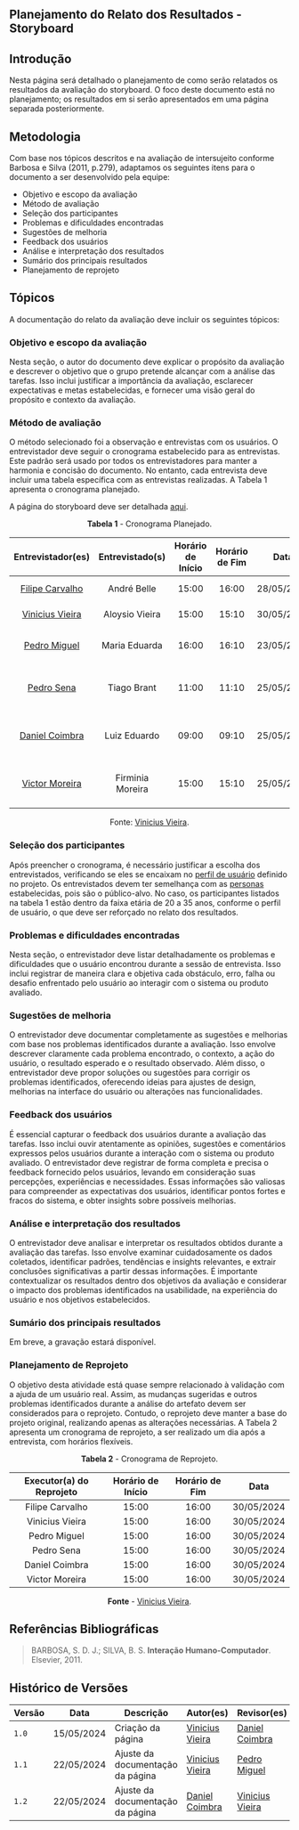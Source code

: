 ## Planejamento do Relato dos Resultados - Storyboard

## Introdução

Nesta página será detalhado o planejamento de como serão relatados os resultados da avaliação do storyboard. O foco deste documento está no planejamento; os resultados em si serão apresentados em uma página separada posteriormente.

## Metodologia

Com base nos tópicos descritos e na avaliação de intersujeito conforme Barbosa e Silva (2011, p.279), adaptamos os seguintes itens para o documento a ser desenvolvido pela equipe:

* Objetivo e escopo da avaliação
* Método de avaliação
* Seleção dos participantes
* Problemas e dificuldades encontradas
* Sugestões de melhoria
* Feedback dos usuários
* Análise e interpretação dos resultados
* Sumário dos principais resultados
* Planejamento de reprojeto

## Tópicos

A documentação do relato da avaliação deve incluir os seguintes tópicos:

### Objetivo e escopo da avaliação

Nesta seção, o autor do documento deve explicar o propósito da avaliação e descrever o objetivo que o grupo pretende alcançar com a análise das tarefas. Isso inclui justificar a importância da avaliação, esclarecer expectativas e metas estabelecidas, e fornecer uma visão geral do propósito e contexto da avaliação.

### Método de avaliação

O método selecionado foi a observação e entrevistas com os usuários. O entrevistador deve seguir o cronograma estabelecido para as entrevistas. Este padrão será usado por todos os entrevistadores para manter a harmonia e concisão do documento. No entanto, cada entrevista deve incluir uma tabela específica com as entrevistas realizadas. A Tabela 1 apresenta o cronograma planejado.

A página do storyboard deve ser detalhada [aqui](../storyboard-dad//storyboard.md).

<center>

**Tabela 1** - Cronograma Planejado.

|                   Entrevistador(es)                    | Entrevistado(s) | Horário de Início | Horário de Fim |    Data    |              Storyboard associado              |
| :----------------------------------------------------: | :-------------: | :---------------: | :------------: | :--------: | :--------------------------------------------: |
|    [Filipe Carvalho](https://github.com/filipe-002)    |   André Belle   |       15:00       |     16:00      | 28/05/2024 |               Emissão de CRLV-e                |
| [Vinicius Vieira](https://github.com/viniciusvieira00) | Aloysio Vieira  |       15:00       |     15:10      | 30/05/2024 |                 Emissão de nada consta                               |
|      [Pedro Miguel](https://github.com/dougAlvs)       |   Maria Eduarda |       16:00       |     16:10      | 23/05/2024 |                 Consultar empresas cadastradas                   |
|      [Pedro Sena](https://github.com/pedroyen21)       |   Tiago Brant   |       11:00       |     11:10      | 25/05/2024 | Solicitar Permissão Internacional para Dirigir |
|   [Daniel Coimbra](https://github.com/DanielCoimbra)   |   Luiz Eduardo  |       09:00       |     09:10      | 25/05/2024 |       Alterar endereço cadastrado ao veículo                                         |
|   [Victor Moreira](https://github.com/vitu-moreira)    |Firminia  Moreira|       15:00       |     15:10      | 25/05/2024 |              Identificação do condutor como real infrator                |

Fonte: [Vinicius Vieira](https://github.com/viniciusvieira00).

</center>

### Seleção dos participantes

Após preencher o cronograma, é necessário justificar a escolha dos entrevistados, verificando se eles se encaixam no [perfil de usuário](https://interacao-humano-computador.github.io/2024.1-DETRANDF/analise-requisitos/usuario/) definido no projeto. Os entrevistados devem ter semelhança com as [personas](https://interacao-humano-computador.github.io/2024.1-DETRANDF/analise-requisitos/personas/) estabelecidas, pois são o público-alvo. No caso, os participantes listados na tabela 1 estão dentro da faixa etária de 20 a 35 anos, conforme o perfil de usuário, o que deve ser reforçado no relato dos resultados.

### Problemas e dificuldades encontradas

Nesta seção, o entrevistador deve listar detalhadamente os problemas e dificuldades que o usuário encontrou durante a sessão de entrevista. Isso inclui registrar de maneira clara e objetiva cada obstáculo, erro, falha ou desafio enfrentado pelo usuário ao interagir com o sistema ou produto avaliado.

### Sugestões de melhoria

O entrevistador deve documentar completamente as sugestões e melhorias com base nos problemas identificados durante a avaliação. Isso envolve descrever claramente cada problema encontrado, o contexto, a ação do usuário, o resultado esperado e o resultado observado. Além disso, o entrevistador deve propor soluções ou sugestões para corrigir os problemas identificados, oferecendo ideias para ajustes de design, melhorias na interface do usuário ou alterações nas funcionalidades.

### Feedback dos usuários

É essencial capturar o feedback dos usuários durante a avaliação das tarefas. Isso inclui ouvir atentamente as opiniões, sugestões e comentários expressos pelos usuários durante a interação com o sistema ou produto avaliado. O entrevistador deve registrar de forma completa e precisa o feedback fornecido pelos usuários, levando em consideração suas percepções, experiências e necessidades. Essas informações são valiosas para compreender as expectativas dos usuários, identificar pontos fortes e fracos do sistema, e obter insights sobre possíveis melhorias.

### Análise e interpretação dos resultados

O entrevistador deve analisar e interpretar os resultados obtidos durante a avaliação das tarefas. Isso envolve examinar cuidadosamente os dados coletados, identificar padrões, tendências e insights relevantes, e extrair conclusões significativas a partir dessas informações. É importante contextualizar os resultados dentro dos objetivos da avaliação e considerar o impacto dos problemas identificados na usabilidade, na experiência do usuário e nos objetivos estabelecidos.

### Sumário dos principais resultados

Em breve, a gravação estará disponível.

### Planejamento de Reprojeto

O objetivo desta atividade está quase sempre relacionado à validação com a ajuda de um usuário real. Assim, as mudanças sugeridas e outros problemas identificados durante a análise do artefato devem ser considerados para o reprojeto. Contudo, o reprojeto deve manter a base do projeto original, realizando apenas as alterações necessárias. A Tabela 2 apresenta um cronograma de reprojeto, a ser realizado um dia após a entrevista, com horários flexíveis.

<center>

**Tabela 2** - Cronograma de Reprojeto.

| Executor(a) do Reprojeto  | Horário de Início | Horário de Fim |    Data    |
| :----------------:  | :---------------: | :------------: | :--------: |
|    Filipe Carvalho    |       15:00       |     16:00      | 30/05/2024 |
|  Vinicius Vieira |       15:00       |     16:00      | 30/05/2024 |
|    Pedro Miguel       |       15:00       |     16:00      | 30/05/2024 |
|      Pedro Sena       |       15:00       |     16:00      | 30/05/2024 |
|   Daniel Coimbra   |       15:00       |     16:00      | 30/05/2024 |
|   Victor Moreira    |       15:00       |     16:00      | 30/05/2024 |

**Fonte** - [Vinicius Vieira](https://github.com/viniciusvieira00).

</center>

## Referências Bibliográficas

> BARBOSA, S. D. J.; SILVA, B. S. **Interação Humano-Computador**. Elsevier, 2011. 

## Histórico de Versões

| Versão | Data       | Descrição         | Autor(es)                                              | Revisor(es) |
| ------ | ---------- | ----------------- | ------------------------------------------------------ | ----------- |
| `1.0`  | 15/05/2024 | Criação da página | [Vinicius Vieira](https://github.com/viniciusvieira00) | [Daniel Coimbra](https://github.com/DanielCoimbra)          |
| `1.1`  | 22/05/2024 | Ajuste da documentação da página | [Vinicius Vieira](https://github.com/viniciusvieira00) | [Pedro Miguel](https://github.com/dougAlvs)          |
| `1.2`  | 22/05/2024 | Ajuste da documentação da página | [Daniel Coimbra](https://github.com/DanielCoimbra) | [Vinicius Vieira](https://github.com/viniciusvieira00)          |

